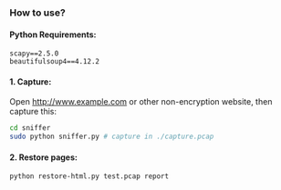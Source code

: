 ### How to use?

#### Python Requirements:

``` 
scapy==2.5.0
beautifulsoup4==4.12.2
```

#### 1. Capture:

Open http://www.example.com or other non-encryption website, then capture this:

```bash
cd sniffer
sudo python sniffer.py # capture in ./capture.pcap
```

#### 2. Restore pages:

```bash
python restore-html.py test.pcap report
```

